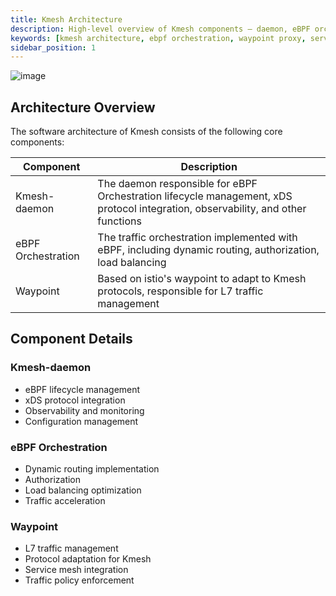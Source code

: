 ```yaml
---
title: Kmesh Architecture
description: High-level overview of Kmesh components – daemon, eBPF orchestration, and waypoint proxy.
keywords: [kmesh architecture, ebpf orchestration, waypoint proxy, service mesh data plane]
sidebar_position: 1
---
```


![image](images/kmesh-arch.png)

## Architecture Overview

The software architecture of Kmesh consists of the following core components:

| Component          | Description                                                                                                                      |
| ------------------ | -------------------------------------------------------------------------------------------------------------------------------- |
| Kmesh-daemon       | The daemon responsible for eBPF Orchestration lifecycle management, xDS protocol integration, observability, and other functions |
| eBPF Orchestration | The traffic orchestration implemented with eBPF, including dynamic routing, authorization, load balancing                        |
| Waypoint           | Based on istio's waypoint to adapt to Kmesh protocols, responsible for L7 traffic management                                     |

## Component Details

### Kmesh-daemon

- eBPF lifecycle management
- xDS protocol integration
- Observability and monitoring
- Configuration management

### eBPF Orchestration

- Dynamic routing implementation
- Authorization
- Load balancing optimization
- Traffic acceleration

### Waypoint

- L7 traffic management
- Protocol adaptation for Kmesh
- Service mesh integration
- Traffic policy enforcement
